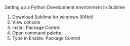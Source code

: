 Setting up a Python Development environment in Sublime

1. Download Sublime for windows (64bit)
2. View console
3. Install Package Control
4. Open command palette
5. Type in Enable: Package Control